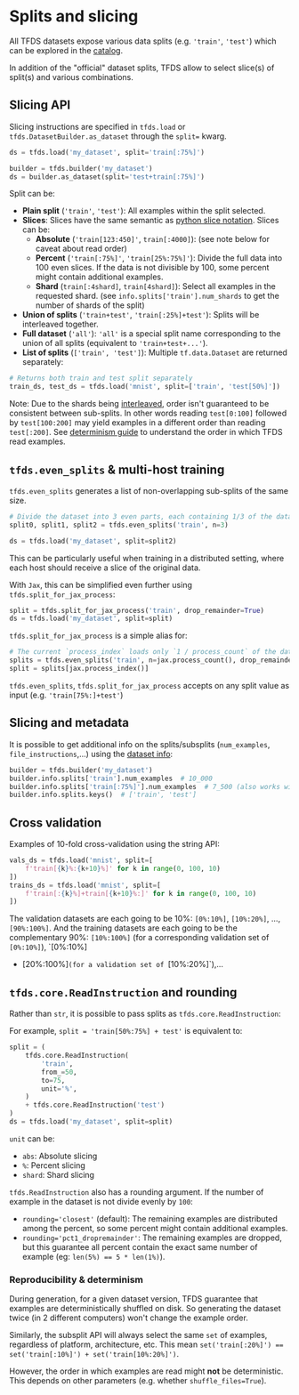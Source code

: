 # Splits and slicing

All TFDS datasets expose various data splits (e.g. `'train'`, `'test'`) which
can be explored in the
[catalog](https://www.tensorflow.org/datasets/catalog/overview).

In addition of the "official" dataset splits, TFDS allow to select slice(s) of
split(s) and various combinations.

## Slicing API

Slicing instructions are specified in `tfds.load` or
`tfds.DatasetBuilder.as_dataset` through the `split=` kwarg.

```python
ds = tfds.load('my_dataset', split='train[:75%]')
```

```python
builder = tfds.builder('my_dataset')
ds = builder.as_dataset(split='test+train[:75%]')
```

Split can be:

*   **Plain split** (`'train'`, `'test'`): All examples within the split
    selected.
*   **Slices**: Slices have the same semantic as
    [python slice notation](https://docs.python.org/3/library/stdtypes.html#common-sequence-operations).
    Slices can be:
    *   **Absolute** (`'train[123:450]'`, `train[:4000]`): (see note below for
        caveat about read order)
    *   **Percent** (`'train[:75%]'`, `'train[25%:75%]'`): Divide the full data
        into 100 even slices. If the data is not divisible by 100, some percent
        might contain additional examples.
    *   **Shard** (`train[:4shard]`, `train[4shard]`): Select all examples in
        the requested shard. (see `info.splits['train'].num_shards` to get the
        number of shards of the split)
*   **Union of splits** (`'train+test'`, `'train[:25%]+test'`): Splits will be
    interleaved together.
*   **Full dataset** (`'all'`): `'all'` is a special split name corresponding to
    the union of all splits (equivalent to `'train+test+...'`).
*   **List of splits** (`['train', 'test']`): Multiple `tf.data.Dataset` are
    returned separately:

```python
# Returns both train and test split separately
train_ds, test_ds = tfds.load('mnist', split=['train', 'test[50%]'])
```

Note: Due to the shards being
[interleaved](https://www.tensorflow.org/api_docs/python/tf/data/Dataset?version=nightly#interleave),
order isn't guaranteed to be consistent between sub-splits. In other words
reading `test[0:100]` followed by `test[100:200]` may yield examples in a
different order than reading `test[:200]`. See
[determinism guide](https://www.tensorflow.org/datasets/determinism#determinism_when_reading)
to understand the order in which TFDS read examples.

## `tfds.even_splits` & multi-host training

`tfds.even_splits` generates a list of non-overlapping sub-splits of the same
size.

```python
# Divide the dataset into 3 even parts, each containing 1/3 of the data
split0, split1, split2 = tfds.even_splits('train', n=3)

ds = tfds.load('my_dataset', split=split2)
```

This can be particularly useful when training in a distributed setting, where
each host should receive a slice of the original data.

With `Jax`, this can be simplified even further using
`tfds.split_for_jax_process`:

```python
split = tfds.split_for_jax_process('train', drop_remainder=True)
ds = tfds.load('my_dataset', split=split)
```

`tfds.split_for_jax_process` is a simple alias for:

```python
# The current `process_index` loads only `1 / process_count` of the data.
splits = tfds.even_splits('train', n=jax.process_count(), drop_remainder=True)
split = splits[jax.process_index()]
```

`tfds.even_splits`, `tfds.split_for_jax_process` accepts on any split value as
input (e.g. `'train[75%:]+test'`)

## Slicing and metadata

It is possible to get additional info on the splits/subsplits (`num_examples`,
`file_instructions`,...) using the
[dataset info](https://www.tensorflow.org/datasets/overview#access_the_dataset_metadata):

```python
builder = tfds.builder('my_dataset')
builder.info.splits['train'].num_examples  # 10_000
builder.info.splits['train[:75%]'].num_examples  # 7_500 (also works with slices)
builder.info.splits.keys()  # ['train', 'test']
```

## Cross validation

Examples of 10-fold cross-validation using the string API:

```python
vals_ds = tfds.load('mnist', split=[
    f'train[{k}%:{k+10}%]' for k in range(0, 100, 10)
])
trains_ds = tfds.load('mnist', split=[
    f'train[:{k}%]+train[{k+10}%:]' for k in range(0, 100, 10)
])
```

The validation datasets are each going to be 10%: `[0%:10%]`, `[10%:20%]`, ...,
`[90%:100%]`. And the training datasets are each going to be the complementary
90%: `[10%:100%]` (for a corresponding validation set of `[0%:10%]`), `[0%:10%]
+ [20%:100%]`(for a validation set of `[10%:20%]`),...

## `tfds.core.ReadInstruction` and rounding

Rather than `str`, it is possible to pass splits as `tfds.core.ReadInstruction`:

For example, `split = 'train[50%:75%] + test'` is equivalent to:

```python
split = (
    tfds.core.ReadInstruction(
        'train',
        from_=50,
        to=75,
        unit='%',
    )
    + tfds.core.ReadInstruction('test')
)
ds = tfds.load('my_dataset', split=split)
```

`unit` can be:

*   `abs`: Absolute slicing
*   `%`: Percent slicing
*   `shard`: Shard slicing

`tfds.ReadInstruction` also has a rounding argument. If the number of example in
the dataset is not divide evenly by `100`:

*   `rounding='closest'` (default): The remaining examples are distributed among
    the percent, so some percent might contain additional examples.
*   `rounding='pct1_dropremainder'`: The remaining examples are dropped, but
    this guarantee all percent contain the exact same number of example (eg:
    `len(5%) == 5 * len(1%)`).

### Reproducibility & determinism

During generation, for a given dataset version, TFDS guarantee that examples are
deterministically shuffled on disk. So generating the dataset twice (in 2
different computers) won't change the example order.

Similarly, the subsplit API will always select the same `set` of examples,
regardless of platform, architecture, etc. This mean `set('train[:20%]') ==
set('train[:10%]') + set('train[10%:20%]')`.

However, the order in which examples are read might **not** be deterministic.
This depends on other parameters (e.g. whether `shuffle_files=True`).
